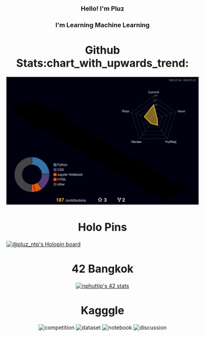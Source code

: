 <h3 align="center">Hello! I'm Pluz</h3>
<h3 align="center" >I'm Learning Machine Learning  </h3>



<h1 align="center" >Github Stats:chart_with_upwards_trend:</h1>

![](./profile-3d-contrib/profile-night-rainbow.svg)

<h1 align="center" >Holo Pins</h1>

[![@pluz_ntp's Holopin board](https://holopin.io/api/user/board?user=pluz_ntp)](https://holopin.io/@pluz_ntp)
<h1 align="center" >42 Bangkok</h1>
<div align="center" ><a href="https://github.com/JaeSeoKim/badge42"><img src="https://badge42.vercel.app/api/v2/cl9a1vfoe01040gkwzxgwkdv9/stats?cursusId=3&coalitionId=undefined" alt="nphuttip's 42 stats" /></a></div>

<h1 align="center">Kagggle</h1>
<div align="center">
  
![competition](https://road-to-kaggle-grandmaster.vercel.app/api/badges/pluz123/competition)
![dataset](https://road-to-kaggle-grandmaster.vercel.app/api/badges/pluz123/dataset)
![notebook](https://road-to-kaggle-grandmaster.vercel.app/api/badges/pluz123/notebook)
![discussion](https://road-to-kaggle-grandmaster.vercel.app/api/badges/pluz123/discussion)</div>
